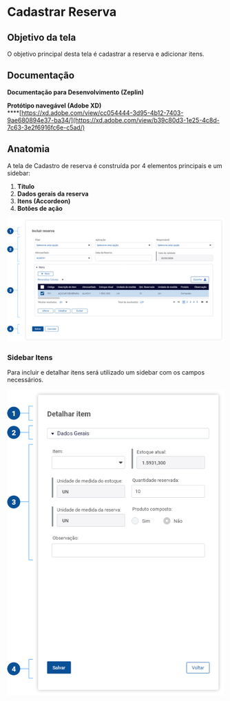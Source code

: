 # Cadastrar Reserva

## Objetivo da tela

O objetivo principal desta tela é cadastrar a reserva e adicionar itens.

## Documentação

**Documentação para Desenvolvimento (Zeplin)**

**Protótipo navegável (Adobe XD)**\
****[https://xd.adobe.com/view/cc054444-3d95-4b12-7403-9ae680894e37-ba34/](https://xd.adobe.com/view/b39c80d3-1e25-4c8d-7c63-3e2f6916fc6e-c5ad/)

## Anatomia

A tela de Cadastro de reserva é construída por 4 elementos principais e um sidebar:

1. **Título**
2. **Dados gerais da reserva**
3. **Itens (Accordeon)**
4. **Botões de ação**

![](<../../.gitbook/assets/image (935).png>)

### Sidebar Itens

Para incluir e detalhar itens será utilizado um sidebar com os campos necessários.

![](<../../.gitbook/assets/image (803).png>)
